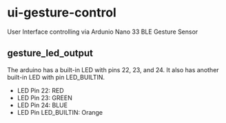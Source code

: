 # ui-gesture-control
User Interface controlling via Ardunio Nano 33 BLE Gesture Sensor

## gesture_led_output
The arduino has a built-in LED with pins 22, 23, and 24.  It also has another built-in LED with pin LED_BUILTIN.
* LED Pin 22: RED 
* LED Pin 23: GREEN
* LED Pin 24: BLUE 
* LED Pin LED_BUILTIN: Orange
